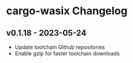 # cargo-wasix Changelog

## v0.1.18 - 2023-05-24

* Update toolchain Github repositories
* Enable gzip for faster toolchain downloads

